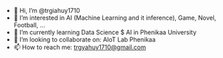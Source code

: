 - 👋 Hi, I’m @trgiahuy1710
- 👀 I’m interested in AI (Machine Learning and it inference), Game, Novel, Football, ...
- 🌱 I’m currently learning Data Science $ AI in Phenikaa University
- 💞️ I’m looking to collaborate on: AIoT Lab Phenikaa 
- 📫 How to reach me: trgyahuy1710@gmail.com

<!---
trgiahuy1710/trgiahuy1710 is a ✨ special ✨ repository because its `README.md` (this file) appears on your GitHub profile.
You can click the Preview link to take a look at your changes.
--->
